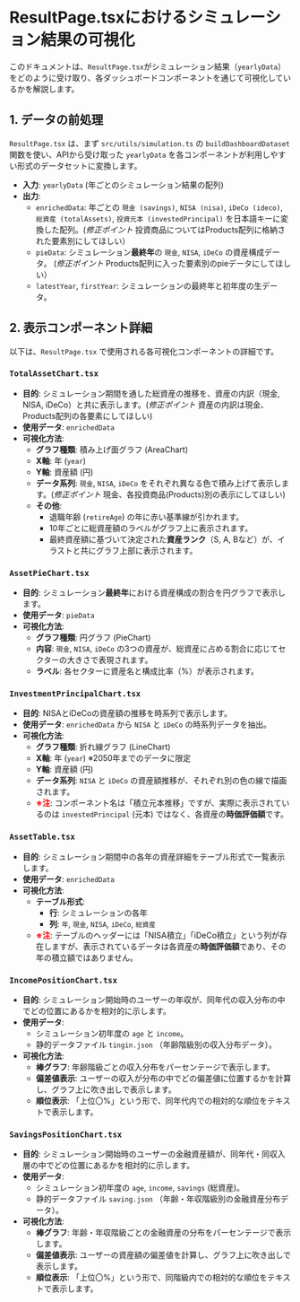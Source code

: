 # ResultPage.tsxにおけるシミュレーション結果の可視化

このドキュメントは、`ResultPage.tsx`がシミュレーション結果（`yearlyData`）をどのように受け取り、各ダッシュボードコンポーネントを通じて可視化しているかを解説します。

## 1. データの前処理

`ResultPage.tsx` は、まず `src/utils/simulation.ts` の `buildDashboardDataset` 関数を使い、APIから受け取った `yearlyData` を各コンポーネントが利用しやすい形式のデータセットに変換します。

- **入力**: `yearlyData` (年ごとのシミュレーション結果の配列)
- **出力**: 
    - `enrichedData`: 年ごとの `現金 (savings)`, `NISA (nisa)`, `iDeCo (ideco)`, `総資産 (totalAssets)`, `投資元本 (investedPrincipal)` を日本語キーに変換した配列。(*修正ポイント* 投資商品についてはProducts配列に格納された要素別にしてほしい）
    - `pieData`: シミュレーション**最終年**の `現金`, `NISA`, `iDeCo` の資産構成データ。 (*修正ポイント* Products配列に入った要素別のpieデータにしてほしい）
    - `latestYear`, `firstYear`: シミュレーションの最終年と初年度の生データ。

## 2. 表示コンポーネント詳細

以下は、`ResultPage.tsx` で使用される各可視化コンポーネントの詳細です。

### `TotalAssetChart.tsx`

- **目的**: シミュレーション期間を通した総資産の推移を、資産の内訳（現金, NISA, iDeCo）と共に表示します。(*修正ポイント* 資産の内訳は現金、Products配列の各要素にしてほしい)
- **使用データ**: `enrichedData`
- **可視化方法**:
    - **グラフ種類**: 積み上げ面グラフ (AreaChart)
    - **X軸**: 年 (`year`)
    - **Y軸**: 資産額 (円)
    - **データ系列**: `現金`, `NISA`, `iDeCo` をそれぞれ異なる色で積み上げて表示します。(*修正ポイント* 現金、各投資商品(Products)別の表示にしてほしい)
    - **その他**:
        - 退職年齢 (`retireAge`) の年に赤い基準線が引かれます。
        - 10年ごとに総資産額のラベルがグラフ上に表示されます。
        - 最終資産額に基づいて決定された**資産ランク**（S, A, Bなど）が、イラストと共にグラフ上部に表示されます。

### `AssetPieChart.tsx`

- **目的**: シミュレーション**最終年**における資産構成の割合を円グラフで表示します。
- **使用データ**: `pieData`
- **可視化方法**:
    - **グラフ種類**: 円グラフ (PieChart)
    - **内容**: `現金`, `NISA`, `iDeCo` の3つの資産が、総資産に占める割合に応じてセクターの大きさで表現されます。
    - **ラベル**: 各セクターに資産名と構成比率（%）が表示されます。

### `InvestmentPrincipalChart.tsx`

- **目的**: NISAとiDeCoの資産額の推移を時系列で表示します。
- **使用データ**: `enrichedData` から `NISA` と `iDeCo` の時系列データを抽出。
- **可視化方法**:
    - **グラフ種類**: 折れ線グラフ (LineChart)
    - **X軸**: 年 (`year`) ※2050年までのデータに限定
    - **Y軸**: 資産額 (円)
    - **データ系列**: `NISA` と `iDeCo` の資産額推移が、それぞれ別の色の線で描画されます。
    - **<span style="color:red;">※注</span>**: コンポーネント名は「積立元本推移」ですが、実際に表示されているのは `investedPrincipal` (元本) ではなく、各資産の**時価評価額**です。

### `AssetTable.tsx`

- **目的**: シミュレーション期間中の各年の資産詳細をテーブル形式で一覧表示します。
- **使用データ**: `enrichedData`
- **可視化方法**:
    - **テーブル形式**:
        - **行**: シミュレーションの各年
        - **列**: `年`, `現金`, `NISA`, `iDeCo`, `総資産`
    - **<span style="color:red;">※注</span>**: テーブルのヘッダーには「NISA積立」「iDeCo積立」という列が存在しますが、表示されているデータは各資産の**時価評価額**であり、その年の積立額ではありません。

### `IncomePositionChart.tsx`

- **目的**: シミュレーション開始時のユーザーの年収が、同年代の収入分布の中でどの位置にあるかを相対的に示します。
- **使用データ**:
    - シミュレーション初年度の `age` と `income`。
    - 静的データファイル `tingin.json` （年齢階級別の収入分布データ）。
- **可視化方法**:
    - **棒グラフ**: 年齢階級ごとの収入分布をパーセンテージで表示します。
    - **偏差値表示**: ユーザーの収入が分布の中でどの偏差値に位置するかを計算し、グラフ上に吹き出しで表示します。
    - **順位表示**: 「上位〇%」という形で、同年代内での相対的な順位をテキストで表示します。

### `SavingsPositionChart.tsx`

- **目的**: シミュレーション開始時のユーザーの金融資産額が、同年代・同収入層の中でどの位置にあるかを相対的に示します。
- **使用データ**:
    - シミュレーション初年度の `age`, `income`, `savings` (総資産)。
    - 静的データファイル `saving.json` （年齢・年収階級別の金融資産分布データ）。
- **可視化方法**:
    - **棒グラフ**: 年齢・年収階級ごとの金融資産の分布をパーセンテージで表示します。
    - **偏差値表示**: ユーザーの資産額の偏差値を計算し、グラフ上に吹き出しで表示します。
    - **順位表示**: 「上位〇%」という形で、同階級内での相対的な順位をテキストで表示します。
